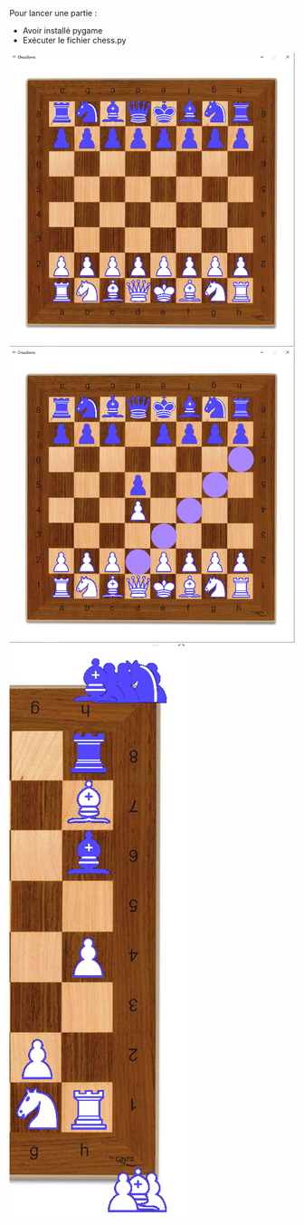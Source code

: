 Pour lancer une partie :
- Avoir installé pygame
- Exécuter le fichier chess.py

![image du jeu](https://github.com/MAMGA62/Chess/blob/main/chess_image.png?raw=true)
![image du jeu 2](https://github.com/MAMGA62/Chess/blob/main/chess_image2.png?raw=true)
![image du jeu 3](https://github.com/MAMGA62/Chess/blob/main/chess_image3.png?raw=true)
